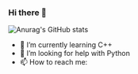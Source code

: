 ### Hi there 👋

![Anurag's GitHub stats](https://github-readme-stats.vercel.app/api?username=ducnguyen1511&show_icons=true&theme=radical&border_color:"#8be9fd")


- 🌱 I’m currently learning C++
- 🤔 I’m looking for help with Python
- 📫 How to reach me: 
